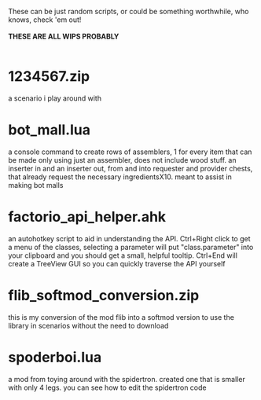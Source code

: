 These can be just random scripts, or could be something worthwhile, who knows, check 'em out!<br><br>**THESE ARE ALL WIPS PROBABLY**<br><br>
# **1234567.zip**<br>
a scenario i play around with<br>
# **bot_mall.lua**<br>
a console command to create rows of assemblers, 1 for every item that can be made only using just an assembler, does not include wood stuff. an inserter in and an inserter out, from and into requester and provider chests, that already request the necessary ingredientsX10. meant to assist in making bot malls<br>
# **factorio_api_helper.ahk**<br>
an autohotkey script to aid in understanding the API. Ctrl+Right click to get a menu of the classes, selecting a parameter will put "class.parameter" into your clipboard and you should get a small, helpful tooltip. Ctrl+End will create a TreeView GUI so you can quickly traverse the API yourself<br>
# **flib_softmod_conversion.zip**<br>
this is my conversion of the mod flib into a softmod version to use the library in scenarios without the need to download<br>
# **spoderboi.lua**<br>
a mod from toying around with the spidertron. created one that is smaller with only 4 legs. you can see how to edit the spidertron code
